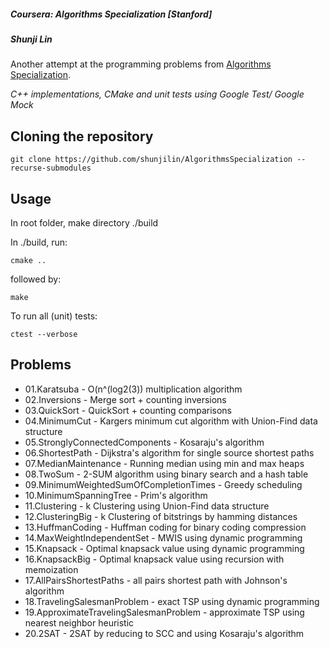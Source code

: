 ##### Coursera: Algorithms Specialization [Stanford]

##### Shunji Lin  

Another attempt at the programming problems from [Algorithms Specialization](https://www.coursera.org/specializations/algorithms).  

*C++ implementations, CMake and unit tests using Google Test/ Google Mock*

## Cloning the repository
```
git clone https://github.com/shunjilin/AlgorithmsSpecialization --recurse-submodules
```

## Usage
In root folder, make directory ./build

In ./build, run:
```
cmake ..
```
followed by:
```
make
```
To run all (unit) tests:
```
ctest --verbose
```

## Problems

* 01.Karatsuba - O(n^(log2(3)) multiplication algorithm
* 02.Inversions - Merge sort + counting inversions
* 03.QuickSort - QuickSort + counting comparisons
* 04.MinimumCut - Kargers minimum cut algorithm with Union-Find data structure
* 05.StronglyConnectedComponents - Kosaraju's algorithm
* 06.ShortestPath - Dijkstra's algorithm for single source shortest paths
* 07.MedianMaintenance - Running median using min and max heaps
* 08.TwoSum - 2-SUM algorithm using binary search and a hash table
* 09.MinimumWeightedSumOfCompletionTimes - Greedy scheduling
* 10.MinimumSpanningTree - Prim's algorithm
* 11.Clustering - k Clustering using Union-Find data structure
* 12.ClusteringBig - k Clustering of bitstrings by hamming distances
* 13.HuffmanCoding - Huffman coding for binary coding compression
* 14.MaxWeightIndependentSet - MWIS using dynamic programming
* 15.Knapsack - Optimal knapsack value using dynamic programming
* 16.KnapsackBig - Optimal knapsack value using recursion with memoization
* 17.AllPairsShortestPaths - all pairs shortest path with Johnson's algorithm
* 18.TravelingSalesmanProblem - exact TSP using dynamic programming
* 19.ApproximateTravelingSalesmanProblem - approximate TSP using nearest neighbor heuristic
* 20.2SAT - 2SAT by reducing to SCC and using Kosaraju's algorithm